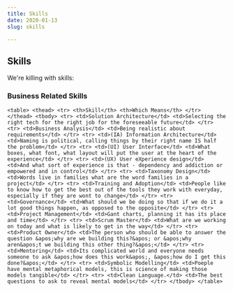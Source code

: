 ```yaml
---
title: Skills
date: 2020-01-13
slug: skills

---
```

## Skills

We're killing with skills:

### Business Related Skills

`<table> <thead> <tr> <th>Skill</th> <th>Which Means</th> </tr> </thead> <tbody> <tr> <td>Solution Architecture</td> <td>Selecting the right tech for the right job for the foreseeable future</td> </tr> <tr> <td>Business Analysis</td> <td>Being realistic about requirements</td> </tr> <tr> <td>(IA) Information Architecture</td> <td>Naming is political, calling things by their right name IS half the problem</td> </tr> <tr> <td>(UI) User Interface</td> <td>What boxes, what font, what layout will put the user at the heart of the experience</td> </tr> <tr> <td>(UX) User eXperience design</td> <td>And what sort of experience is that - dependency and addiction or empowered and in control</td> </tr> <tr> <td>Taxonomy Design</td> <td>Words live in families what are the word families in a project</td> </tr> <tr> <td>Training and Adoption</td> <td>People like to know how to get the best out of the tools they work with everyday, especially if they are wont to change</td> </tr> <tr> <td>Governance</td> <td>What should we be doing so that if we do it a lot good things happen, as opposed to the opposite</td> </tr> <tr> <td>Project Management</td> <td>Gant charts, planning it has its place and time</td> </tr> <tr> <td>Scrum Master</td> <td>What are we working on today and what is likely to get in the way</td> </tr> <tr> <td>Product Owner</td> <td>The person who should be able to answer the question &apos;why are we building this?&apos; or &apos;why aren&apos;t we building this other thing?&apos;</td> </tr> <tr> <td>Mentoring</td> <td>Its complicated world and everyone needs someone to ask &apos;how does this work&apos;, &apos;how do I get this done?&apos;</td> </tr> <tr> <td>Symbolic Modelling</td> <td>Poeple have mental metaphorical models, this is science of making those models tangible</td> </tr> <tr> <td>Clean Language.</td> <td>The best questions to ask to reveal mental models</td> </tr> </tbody> </table>`